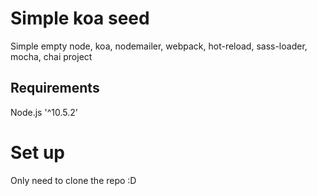 # Simple koa seed
Simple empty node, koa, nodemailer, webpack, hot-reload, sass-loader, mocha, chai project


## Requirements
Node.js '^10.5.2'

# Set up
Only need to clone the repo :D

